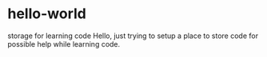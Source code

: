# hello-world
storage for learning code
Hello, just trying to setup a place to store code for possible help while learning code.
